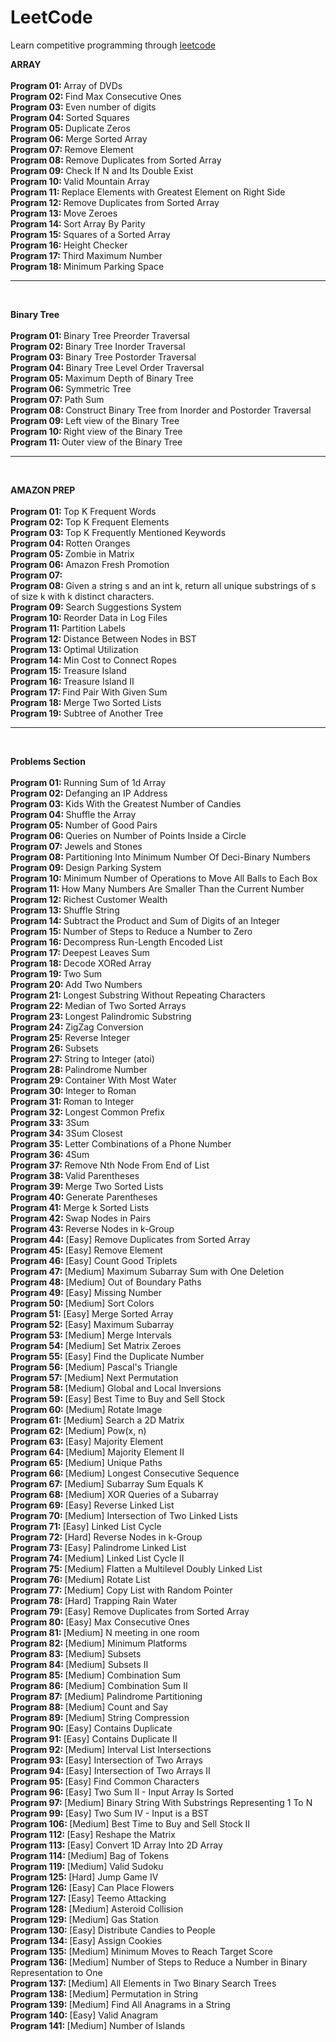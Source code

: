 # LeetCode

Learn competitive programming through [leetcode](https://leetcode.com/)

<b> ARRAY </b>
<br/>
<br/> <b> Program 01: </b> Array of DVDs
<br/> <b> Program 02: </b> Find Max Consecutive Ones
<br/> <b> Program 03: </b> Even number of digits
<br/> <b> Program 04: </b> Sorted Squares
<br/> <b> Program 05: </b> Duplicate Zeros
<br/> <b> Program 06: </b> Merge Sorted Array
<br/> <b> Program 07: </b> Remove Element
<br/> <b> Program 08: </b> Remove Duplicates from Sorted Array
<br/> <b> Program 09: </b> Check If N and Its Double Exist
<br/> <b> Program 10: </b> Valid Mountain Array
<br/> <b> Program 11: </b> Replace Elements with Greatest Element on Right Side
<br/> <b> Program 12: </b> Remove Duplicates from Sorted Array
<br/> <b> Program 13: </b> Move Zeroes
<br/> <b> Program 14: </b> Sort Array By Parity
<br/> <b> Program 15: </b> Squares of a Sorted Array
<br/> <b> Program 16: </b> Height Checker
<br/> <b> Program 17: </b> Third Maximum Number
<br/> <b> Program 18: </b> Minimum Parking Space

-------
<br/>

<b> Binary Tree </b>
<br/>
<br/> <b> Program 01: </b> Binary Tree Preorder Traversal
<br/> <b> Program 02: </b> Binary Tree Inorder Traversal
<br/> <b> Program 03: </b> Binary Tree Postorder Traversal
<br/> <b> Program 04: </b> Binary Tree Level Order Traversal
<br/> <b> Program 05: </b> Maximum Depth of Binary Tree
<br/> <b> Program 06: </b> Symmetric Tree
<br/> <b> Program 07: </b> Path Sum
<br/> <b> Program 08: </b> Construct Binary Tree from Inorder and Postorder Traversal
<br/> <b> Program 09: </b> Left view of the Binary Tree
<br/> <b> Program 10: </b> Right view of the Binary Tree
<br/> <b> Program 11: </b> Outer view of the Binary Tree

-------
<br/>

<b> AMAZON PREP </b>
<br/>
<br/> <b> Program 01: </b> Top K Frequent Words
<br/> <b> Program 02: </b> Top K Frequent Elements
<br/> <b> Program 03: </b> Top K Frequently Mentioned Keywords
<br/> <b> Program 04: </b> Rotten Oranges
<br/> <b> Program 05: </b> Zombie in Matrix
<br/> <b> Program 06: </b> Amazon Fresh Promotion
<br/> <b> Program 07: </b> 
<br/> <b> Program 08: </b> Given a string s and an int k, return all unique substrings of s of size k with k distinct characters.
<br/> <b> Program 09: </b> Search Suggestions System
<br/> <b> Program 10: </b> Reorder Data in Log Files
<br/> <b> Program 11: </b> Partition Labels
<br/> <b> Program 12: </b> Distance Between Nodes in BST
<br/> <b> Program 13: </b> Optimal Utilization
<br/> <b> Program 14: </b> Min Cost to Connect Ropes
<br/> <b> Program 15: </b> Treasure Island
<br/> <b> Program 16: </b> Treasure Island II
<br/> <b> Program 17: </b> Find Pair With Given Sum
<br/> <b> Program 18: </b> Merge Two Sorted Lists
<br/> <b> Program 19: </b> Subtree of Another Tree

-------
<br/>

<b> Problems Section </b>
<br/>
<br/> <b> Program 01: </b>  Running Sum of 1d Array
<br/> <b> Program 02: </b> Defanging an IP Address
<br/> <b> Program 03: </b> Kids With the Greatest Number of Candies
<br/> <b> Program 04: </b> Shuffle the Array
<br/> <b> Program 05: </b> Number of Good Pairs
<br/> <b> Program 06: </b> Queries on Number of Points Inside a Circle
<br/> <b> Program 07: </b> Jewels and Stones
<br/> <b> Program 08: </b> Partitioning Into Minimum Number Of Deci-Binary Numbers
<br/> <b> Program 09: </b> Design Parking System
<br/> <b> Program 10: </b> Minimum Number of Operations to Move All Balls to Each Box
<br/> <b> Program 11: </b> How Many Numbers Are Smaller Than the Current Number
<br/> <b> Program 12: </b> Richest Customer Wealth
<br/> <b> Program 13: </b> Shuffle String
<br/> <b> Program 14: </b> Subtract the Product and Sum of Digits of an Integer
<br/> <b> Program 15: </b> Number of Steps to Reduce a Number to Zero
<br/> <b> Program 16: </b> Decompress Run-Length Encoded List
<br/> <b> Program 17: </b> Deepest Leaves Sum
<br/> <b> Program 18: </b> Decode XORed Array
<br/> <b> Program 19: </b> Two Sum
<br/> <b> Program 20: </b> Add Two Numbers
<br/> <b> Program 21: </b> Longest Substring Without Repeating Characters
<br/> <b> Program 22: </b> Median of Two Sorted Arrays
<br/> <b> Program 23: </b> Longest Palindromic Substring
<br/> <b> Program 24: </b> ZigZag Conversion
<br/> <b> Program 25: </b> Reverse Integer
<br/> <b> Program 26: </b> Subsets
<br/> <b> Program 27: </b> String to Integer (atoi)
<br/> <b> Program 28: </b> Palindrome Number
<br/> <b> Program 29: </b> Container With Most Water
<br/> <b> Program 30: </b> Integer to Roman
<br/> <b> Program 31: </b> Roman to Integer
<br/> <b> Program 32: </b> Longest Common Prefix
<br/> <b> Program 33: </b> 3Sum
<br/> <b> Program 34: </b> 3Sum Closest
<br/> <b> Program 35: </b> Letter Combinations of a Phone Number
<br/> <b> Program 36: </b> 4Sum
<br/> <b> Program 37: </b> Remove Nth Node From End of List
<br/> <b> Program 38: </b> Valid Parentheses
<br/> <b> Program 39: </b> Merge Two Sorted Lists
<br/> <b> Program 40: </b> Generate Parentheses
<br/> <b> Program 41: </b> Merge k Sorted Lists
<br/> <b> Program 42: </b> Swap Nodes in Pairs
<br/> <b> Program 43: </b> Reverse Nodes in k-Group
<br/> <b> Program 44: </b> [Easy] Remove Duplicates from Sorted Array
<br/> <b> Program 45: </b> [Easy] Remove Element
<br/> <b> Program 46: </b> [Easy] Count Good Triplets
<br/> <b> Program 47: </b> [Medium] Maximum Subarray Sum with One Deletion
<br/> <b> Program 48: </b> [Medium] Out of Boundary Paths
<br/> <b> Program 49: </b> [Easy] Missing Number
<br/> <b> Program 50: </b> [Medium] Sort Colors
<br/> <b> Program 51: </b> [Easy] Merge Sorted Array
<br/> <b> Program 52: </b> [Easy] Maximum Subarray
<br/> <b> Program 53: </b> [Medium] Merge Intervals
<br/> <b> Program 54: </b> [Medium] Set Matrix Zeroes
<br/> <b> Program 55: </b> [Easy] Find the Duplicate Number
<br/> <b> Program 56: </b> [Medium] Pascal's Triangle
<br/> <b> Program 57: </b> [Medium] Next Permutation
<br/> <b> Program 58: </b> [Medium] Global and Local Inversions
<br/> <b> Program 59: </b> [Easy] Best Time to Buy and Sell Stock
<br/> <b> Program 60: </b> [Medium] Rotate Image
<br/> <b> Program 61: </b> [Medium] Search a 2D Matrix
<br/> <b> Program 62: </b> [Medium] Pow(x, n)
<br/> <b> Program 63: </b> [Easy] Majority Element
<br/> <b> Program 64: </b> [Medium] Majority Element II
<br/> <b> Program 65: </b> [Medium] Unique Paths
<br/> <b> Program 66: </b> [Medium] Longest Consecutive Sequence
<br/> <b> Program 67: </b> [Medium] Subarray Sum Equals K
<br/> <b> Program 68: </b> [Medium] XOR Queries of a Subarray
<br/> <b> Program 69: </b> [Easy] Reverse Linked List
<br/> <b> Program 70: </b> [Medium] Intersection of Two Linked Lists
<br/> <b> Program 71: </b> [Easy] Linked List Cycle
<br/> <b> Program 72: </b> [Hard] Reverse Nodes in k-Group
<br/> <b> Program 73: </b> [Easy] Palindrome Linked List
<br/> <b> Program 74: </b> [Medium] Linked List Cycle II
<br/> <b> Program 75: </b> [Medium] Flatten a Multilevel Doubly Linked List
<br/> <b> Program 76: </b> [Medium] Rotate List
<br/> <b> Program 77: </b> [Medium] Copy List with Random Pointer
<br/> <b> Program 78: </b> [Hard] Trapping Rain Water
<br/> <b> Program 79: </b> [Easy] Remove Duplicates from Sorted Array
<br/> <b> Program 80: </b> [Easy] Max Consecutive Ones
<br/> <b> Program 81: </b> [Medium] N meeting in one room
<br/> <b> Program 82: </b> [Medium] Minimum Platforms
<br/> <b> Program 83: </b> [Medium] Subsets
<br/> <b> Program 84: </b> [Medium] Subsets II
<br/> <b> Program 85: </b> [Medium] Combination Sum
<br/> <b> Program 86: </b> [Medium] Combination Sum II
<br/> <b> Program 87: </b> [Medium] Palindrome Partitioning
<br/> <b> Program 88: </b> [Medium] Count and Say
<br/> <b> Program 89: </b> [Medium] String Compression
<br/> <b> Program 90: </b> [Easy] Contains Duplicate
<br/> <b> Program 91: </b> [Easy] Contains Duplicate II
<br/> <b> Program 92: </b> [Medium] Interval List Intersections
<br/> <b> Program 93: </b> [Easy] Intersection of Two Arrays
<br/> <b> Program 94: </b> [Easy] Intersection of Two Arrays II
<br/> <b> Program 95: </b> [Easy] Find Common Characters
<br/> <b> Program 96: </b> [Easy] Two Sum II - Input Array Is Sorted
<br/> <b> Program 97: </b> [Medium] Binary String With Substrings Representing 1 To N
<br/> <b> Program 99: </b> [Easy] Two Sum IV - Input is a BST
<br/> <b> Program 106: </b> [Medium] Best Time to Buy and Sell Stock II
<br/> <b> Program 112: </b> [Easy] Reshape the Matrix
<br/> <b> Program 113: </b> [Easy] Convert 1D Array Into 2D Array
<br/> <b> Program 114: </b> [Medium] Bag of Tokens
<br/> <b> Program 119: </b> [Medium] Valid Sudoku
<br/> <b> Program 125: </b> [Hard] Jump Game IV
<br/> <b> Program 126: </b> [Easy] Can Place Flowers
<br/> <b> Program 127: </b> [Easy] Teemo Attacking
<br/> <b> Program 128: </b> [Medium] Asteroid Collision
<br/> <b> Program 129: </b> [Medium] Gas Station
<br/> <b> Program 130: </b> [Easy] Distribute Candies to People
<br/> <b> Program 134: </b> [Easy] Assign Cookies
<br/> <b> Program 135: </b> [Medium] Minimum Moves to Reach Target Score
<br/> <b> Program 136: </b> [Medium] Number of Steps to Reduce a Number in Binary Representation to One
<br/> <b> Program 137: </b> [Medium] All Elements in Two Binary Search Trees
<br/> <b> Program 138: </b> [Medium] Permutation in String
<br/> <b> Program 139: </b> [Medium] Find All Anagrams in a String
<br/> <b> Program 140: </b> [Easy] Valid Anagram
<br/> <b> Program 141: </b> [Medium] Number of Islands
